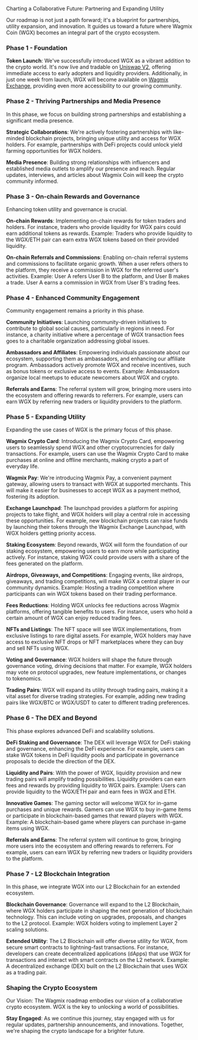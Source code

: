 Charting a Collaborative Future: Partnering and Expanding Utility

Our roadmap is not just a path forward; it's a blueprint for partnerships, utility expansion, and innovation. It guides us toward a future where Wagmix Coin (WGX) becomes an integral part of the crypto ecosystem.

### Phase 1 - Foundation

**Token Launch**: We've successfully introduced WGX as a vibrant addition to the crypto world. It's now live and tradable on [Uniswap V2](https://app.uniswap.org/#/swap?outputCurrency=0x2feF44d67D26C044eb6a9f474bb33Cd2C27d954F), offering immediate access to early adopters and liquidity providers. Additionally, in just one week from launch, WGX will become available on [Wagmix Exchange](https://wagmix.io/exchange/dashboard?coin_pair=WGX_USDT), providing even more accessibility to our growing community.

### Phase 2 - Thriving Partnerships and Media Presence

In this phase, we focus on building strong partnerships and establishing a significant media presence.

**Strategic Collaborations**: We're actively fostering partnerships with like-minded blockchain projects, bringing unique utility and access for WGX holders. For example, partnerships with DeFi projects could unlock yield farming opportunities for WGX holders.

**Media Presence**: Building strong relationships with influencers and established media outlets to amplify our presence and reach. Regular updates, interviews, and articles about Wagmix Coin will keep the crypto community informed.

### Phase 3 - On-chain Rewards and Governance

Enhancing token utility and governance is crucial. 

**On-chain Rewards**: Implementing on-chain rewards for token traders and holders. For instance, traders who provide liquidity for WGX pairs could earn additional tokens as rewards. Example: Traders who provide liquidity to the WGX/ETH pair can earn extra WGX tokens based on their provided liquidity.

**On-chain Referrals and Commissions**: Enabling on-chain referral systems and commissions to facilitate organic growth. When a user refers others to the platform, they receive a commission in WGX for the referred user's activities. Example: User A refers User B to the platform, and User B makes a trade. User A earns a commission in WGX from User B's trading fees.

### Phase 4 - Enhanced Community Engagement

Community engagement remains a priority in this phase.

**Community Initiatives**: Launching community-driven initiatives to contribute to global social causes, particularly in regions in need. For instance, a charity initiative where a percentage of WGX transaction fees goes to a charitable organization addressing global issues.

**Ambassadors and Affiliates**: Empowering individuals passionate about our ecosystem, supporting them as ambassadors, and enhancing our affiliate program. Ambassadors actively promote WGX and receive incentives, such as bonus tokens or exclusive access to events. Example: Ambassadors organize local meetups to educate newcomers about WGX and crypto.

**Referrals and Earns**: The referral system will grow, bringing more users into the ecosystem and offering rewards to referrers. For example, users can earn WGX by referring new traders or liquidity providers to the platform.

### Phase 5 - Expanding Utility

Expanding the use cases of WGX is the primary focus of this phase.

**Wagmix Crypto Card**: Introducing the Wagmix Crypto Card, empowering users to seamlessly spend WGX and other cryptocurrencies for daily transactions. For example, users can use the Wagmix Crypto Card to make purchases at online and offline merchants, making crypto a part of everyday life.

**Wagmix Pay**: We're introducing Wagmix Pay, a convenient payment gateway, allowing users to transact with WGX at supported merchants. This will make it easier for businesses to accept WGX as a payment method, fostering its adoption.

**Exchange Launchpad**: The launchpad provides a platform for aspiring projects to take flight, and WGX holders will play a central role in accessing these opportunities. For example, new blockchain projects can raise funds by launching their tokens through the Wagmix Exchange Launchpad, with WGX holders getting priority access.

**Staking Ecosystem**: Beyond rewards, WGX will form the foundation of our staking ecosystem, empowering users to earn more while participating actively. For instance, staking WGX could provide users with a share of the fees generated on the platform.

**Airdrops, Giveaways, and Competitions**: Engaging events, like airdrops, giveaways, and trading competitions, will make WGX a central player in our community dynamics. Example: Hosting a trading competition where participants can win WGX tokens based on their trading performance.

**Fees Reductions**: Holding WGX unlocks fee reductions across Wagmix platforms, offering tangible benefits to users. For instance, users who hold a certain amount of WGX can enjoy reduced trading fees.

**NFTs and Listings**: The NFT space will see WGX implementations, from exclusive listings to rare digital assets. For example, WGX holders may have access to exclusive NFT drops or NFT marketplaces where they can buy and sell NFTs using WGX.

**Voting and Governance**: WGX holders will shape the future through governance voting, driving decisions that matter. For example, WGX holders may vote on protocol upgrades, new feature implementations, or changes to tokenomics.

**Trading Pairs**: WGX will expand its utility through trading pairs, making it a vital asset for diverse trading strategies. For example, adding new trading pairs like WGX/BTC or WGX/USDT to cater to different trading preferences.

### Phase 6 - The DEX and Beyond

This phase explores advanced DeFi and scalability solutions.

**DeFi Staking and Governance**: The DEX will leverage WGX for DeFi staking and governance, enhancing the DeFi experience. For example, users can stake WGX tokens in DeFi liquidity pools and participate in governance proposals to decide the direction of the DEX.

**Liquidity and Pairs**: With the power of WGX, liquidity provision and new trading pairs will amplify trading possibilities. Liquidity providers can earn fees and rewards by providing liquidity to WGX pairs. Example: Users can provide liquidity to the WGX/ETH pair and earn fees in WGX and ETH.

**Innovative Games**: The gaming sector will welcome WGX for in-game purchases and unique rewards. Gamers can use WGX to buy in-game items or participate in blockchain-based games that reward players with WGX. Example: A blockchain-based game where players can purchase in-game items using WGX.

**Referrals and Earns**: The referral system will continue to grow, bringing more users into the ecosystem and offering rewards to referrers. For example, users can earn WGX by referring new traders or liquidity providers to the platform.

### Phase 7 - L2 Blockchain Integration

In this phase, we integrate WGX into our L2 Blockchain for an extended ecosystem.

**Blockchain Governance**: Governance will expand to the L2 Blockchain, where WGX holders participate in shaping the next generation of blockchain technology. This can include voting on upgrades, proposals, and changes to the L2 protocol. Example: WGX holders voting to implement Layer 2 scaling solutions.

**Extended Utility**: The L2 Blockchain will offer diverse utility for WGX, from secure smart contracts to lightning-fast transactions. For instance, developers can create decentralized applications (dApps) that use WGX for transactions and interact with smart contracts on the L2 network. Example: A decentralized exchange (DEX) built on the L2 Blockchain that uses WGX as a trading pair.

### Shaping the Crypto Ecosystem

Our Vision: The Wagmix roadmap embodies our vision of a collaborative crypto ecosystem. WGX is the key to unlocking a world of possibilities.

**Stay Engaged**: As we continue this journey, stay engaged with us for regular updates, partnership announcements, and innovations. Together, we're shaping the crypto landscape for a brighter future.
